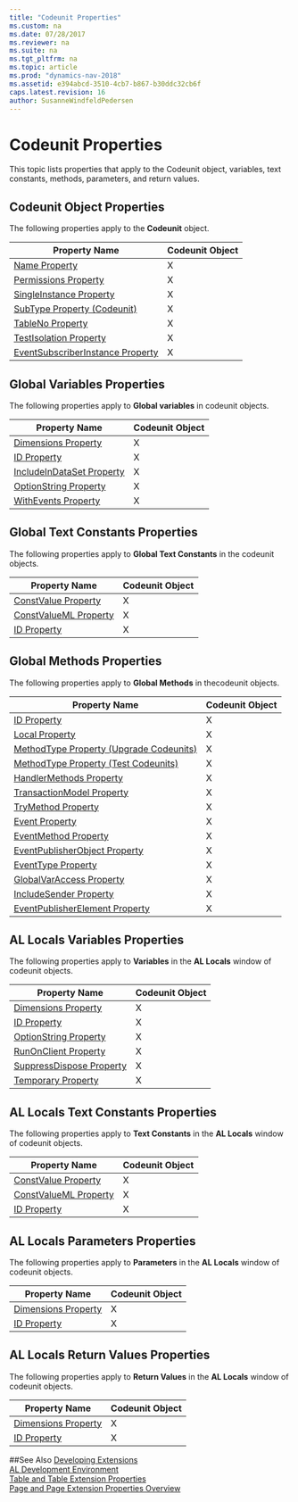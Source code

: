 ```yaml
---
title: "Codeunit Properties"
ms.custom: na
ms.date: 07/28/2017
ms.reviewer: na
ms.suite: na
ms.tgt_pltfrm: na
ms.topic: article
ms.prod: "dynamics-nav-2018"
ms.assetid: e394abcd-3510-4cb7-b867-b30ddc32cb6f
caps.latest.revision: 16
author: SusanneWindfeldPedersen
---
```


# Codeunit Properties
This topic lists properties that apply to the Codeunit object, variables, text constants, methods, parameters, and return values.  
  
## Codeunit Object Properties  
 The following properties apply to the **Codeunit** object.  

|Property Name|Codeunit Object|
|-------------|-----------|
|[Name Property](devenv-name-property.md)|X|
|[Permissions Property](devenv-permissions-property.md)|X|
|[SingleInstance Property](devenv-singleinstance-property.md)|X|
|[SubType Property (Codeunit)](devenv-subtype-property-codeunit.md)|X|
|[TableNo Property](devenv-tableno-property.md)|X|
|[TestIsolation Property](devenv-testisolation-property.md)|X|
|[EventSubscriberInstance Property](devenv-eventsubscriberinstance-property.md)|X|
  
## Global Variables Properties  
 The following properties apply to **Global variables** in codeunit objects.  

|Property Name|Codeunit Object|
|-------------|-----------|
|[Dimensions Property](devenv-dimensions-property.md)|X|
|[ID Property](devenv-id-property.md)|X|
|[IncludeInDataSet Property](devenv-includeindataset-property.md)|X|
|[OptionString Property](devenv-optionstring-property.md)|X|
|[WithEvents Property](devenv-withevents-property.md)|X|
  
## Global Text Constants Properties  
 The following properties apply to **Global Text Constants** in the codeunit objects.  

|Property Name|Codeunit Object|
|-------------|-----------|
|[ConstValue Property](devenv-constvalue-property.md)|X|
|[ConstValueML Property](devenv-constvalueml-property.md)|X|
|[ID Property](devenv-id-property.md)|X|

## Global Methods Properties  
 The following properties apply to **Global Methods** in thecodeunit objects.  

|Property Name|Codeunit Object|
|-------------|-----------|
|[ID Property](devenv-id-property.md)|X|
|[Local Property](devenv-local-property.md)|X|
|[MethodType Property \(Upgrade Codeunits\)](devenv-methodtype-property-upgrade-codeunits.md)|X|
|[MethodType Property \(Test Codeunits\)](devenv-methodtype-property-test-codeunits.md)|X|
|[HandlerMethods Property](devenv-handlermethods-property.md)|X|
|[TransactionModel Property](devenv-transactionmodel-property.md)|X|
|[TryMethod Property](devenv-trymethod-property.md)|X|
|[Event Property](devenv-event-property.md)|X|
|[EventMethod Property](devenv-eventmethod-property.md)|X|
|[EventPublisherObject Property](devenv-eventpublisherobject-property.md)|X|
|[EventType Property](devenv-eventtype-property.md)|X|
|[GlobalVarAccess Property](devenv-globalvaraccess-property.md)|X|
|[IncludeSender Property](devenv-includesender-property.md)|X|
|[EventPublisherElement Property](devenv-eventpublisherelement-property.md)|X|
    
## AL Locals Variables Properties  
 The following properties apply to **Variables** in the **AL Locals** window of codeunit objects.  

|Property Name|Codeunit Object|
|-------------|-----------|
|[Dimensions Property](devenv-dimensions-property.md)|X|
|[ID Property](devenv-id-property.md)|X|
|[OptionString Property](devenv-optionstring-property.md)|X|
|[RunOnClient Property](devenv-runonclient-property.md)|X|
|[SuppressDispose Property](devenv-suppressdispose-property.md)|X|
|[Temporary Property](devenv-temporary-property.md)|X|

## AL Locals Text Constants Properties  
 The following properties apply to **Text Constants** in the **AL Locals** window of codeunit objects.  

|Property Name|Codeunit Object|
|-------------|-----------|
|[ConstValue Property](devenv-constvalue-property.md)|X|
|[ConstValueML Property](devenv-constvalueml-property.md)|X|
|[ID Property](devenv-id-property.md)|X|
  
## AL Locals Parameters Properties  
 The following properties apply to **Parameters** in the **AL Locals** window of codeunit objects.  

|Property Name|Codeunit Object|
|-------------|-----------|
|[Dimensions Property](devenv-dimensions-property.md)|X|
|[ID Property](devenv-id-property.md)|X|

## AL Locals Return Values Properties  
 The following properties apply to **Return Values** in the **AL Locals** window of codeunit objects.  
  
|Property Name|Codeunit Object|
|-------------|-----------|
|[Dimensions Property](devenv-dimensions-property.md)|X|
|[ID Property](devenv-id-property.md)|X|

##See Also
[Developing Extensions](../devenv-dev-overview.md)  
[AL Development Environment](../devenv-reference-overview.md)  
[Table and Table Extension Properties](devenv-table-properties.md)  
[Page and Page Extension Properties Overview](devenv-page-property-overview.md)
